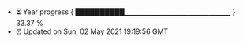 - ⏳ Year progress { ██████████▁▁▁▁▁▁▁▁▁▁▁▁▁▁▁▁▁▁▁▁ } 33.37 %
- ⏰ Updated on Sun, 02 May 2021 19:19:56 GMT

